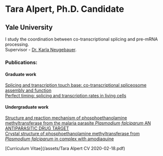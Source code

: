 # Tara Alpert, Ph.D. Candidate
## Yale University

I study the coordination between co-transcriptional splicing and pre-mRNA processing.    
Supervisor - [Dr. Karla Neugebauer](https://www.neugebauerlab.com/).

### Publications:  
#### Graduate work  
[Splicing and transcription touch base: co-transcriptional spliceosome assembly and function](https://www.nature.com/articles/nrm.2017.63)  
[Perfect timing: splicing and transcription rates in living cells](https://onlinelibrary.wiley.com/doi/abs/10.1002/wrna.1401)  
#### Undergraduate work  
[Structure and reaction mechanism of phosphoethanolamine methyltransferase from the malaria parasite *Plasmodium falciparum* AN ANTIPARASITIC DRUG TARGET](https://www.jbc.org/content/287/2/1426.short)  
[Crystal structure of phosphoethanolamine methyltransferase from *Plasmodium falciparum* in complex with amodiaquine](https://www.sciencedirect.com/science/article/pii/S0960894X12007834)  

[Curriculum Vitae](/assets/Tara Alpert CV 2020-02-18.pdf)
